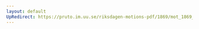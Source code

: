 ```yaml
---
layout: default
UpRedirect: https://pruto.im.uu.se/riksdagen-motions-pdf/1869/mot_1869__fk__15/mot_1869__fk__15-004.pdf
---
```

